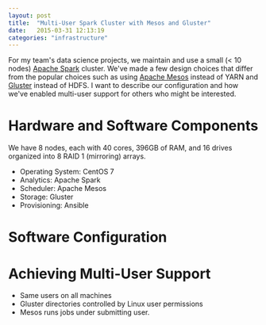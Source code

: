 ```yaml
---
layout: post
title:  "Multi-User Spark Cluster with Mesos and Gluster"
date:   2015-03-31 12:13:19
categories: "infrastructure"
---
```

For my team's data science projects, we maintain and use a small (< 10 nodes) [Apache Spark](https://spark.apache.org/) cluster. We've made a few design choices that differ from the popular choices such as using [Apache Mesos](http://mesos.apache.org/) instead of YARN and [Gluster](http://www.gluster.org/) instead of HDFS. I want to describe our configuration and how we've enabled multi-user support for others who might be interested.

Hardware and Software Components
================================
We have 8 nodes, each with 40 cores, 396GB of RAM, and 16 drives organized into 8 RAID 1 (mirroring) arrays.

* Operating System: CentOS 7
* Analytics: Apache Spark
* Scheduler: Apache Mesos
* Storage: Gluster
* Provisioning: Ansible

Software Configuration
======================

Achieving Multi-User Support
============================

* Same users on all machines
* Gluster directories controlled by Linux user permissions
* Mesos runs jobs under submitting user.

